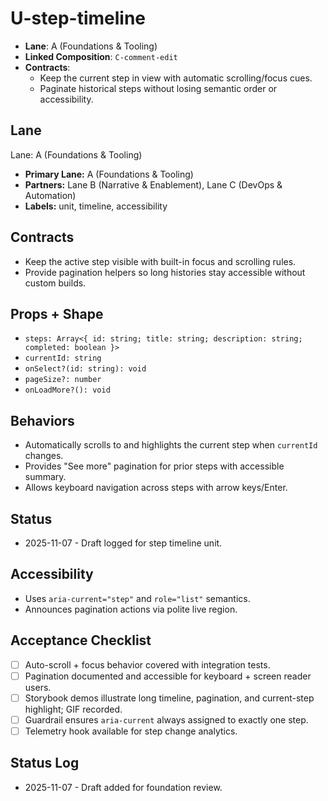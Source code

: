 # U-step-timeline

- **Lane**: A (Foundations & Tooling)
- **Linked Composition**: `C-comment-edit`
- **Contracts**:
  - Keep the current step in view with automatic scrolling/focus cues.
  - Paginate historical steps without losing semantic order or accessibility.

## Lane

Lane: A (Foundations & Tooling)

- **Primary Lane:** A (Foundations & Tooling)
- **Partners:** Lane B (Narrative & Enablement), Lane C (DevOps & Automation)
- **Labels:** unit, timeline, accessibility

## Contracts

- Keep the active step visible with built-in focus and scrolling rules.
- Provide pagination helpers so long histories stay accessible without custom builds.

## Props + Shape

- `steps: Array<{ id: string; title: string; description: string; completed: boolean }>`
- `currentId: string`
- `onSelect?(id: string): void`
- `pageSize?: number`
- `onLoadMore?(): void`

## Behaviors

- Automatically scrolls to and highlights the current step when `currentId` changes.
- Provides "See more" pagination for prior steps with accessible summary.
- Allows keyboard navigation across steps with arrow keys/Enter.

## Status

- 2025-11-07 - Draft logged for step timeline unit.

## Accessibility

- Uses `aria-current="step"` and `role="list"` semantics.
- Announces pagination actions via polite live region.

## Acceptance Checklist

- [ ] Auto-scroll + focus behavior covered with integration tests.
- [ ] Pagination documented and accessible for keyboard + screen reader users.
- [ ] Storybook demos illustrate long timeline, pagination, and current-step highlight; GIF recorded.
- [ ] Guardrail ensures `aria-current` always assigned to exactly one step.
- [ ] Telemetry hook available for step change analytics.

## Status Log

- 2025-11-07 - Draft added for foundation review.
